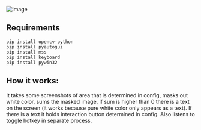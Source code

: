 ![image](https://github.com/2taken/autofishing/blob/main/banner.png)

## Requirements
```
pip install opencv-python
pip install pyautogui
pip install mss
pip install keyboard
pip install pywin32
```

## How it works:
It takes some screenshots of area that is determined in config, masks out white color, sums the masked image, if sum is higher than 0 there is a text on the screen (it works because pure white color only appears as a text). If there is a text it holds interaction button determined in config. Also listens to toggle hotkey in separate process.

